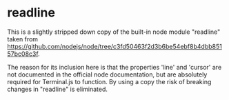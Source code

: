 # readline

This is a slightly stripped down copy of the built-in node module "readline" taken from https://github.com/nodejs/node/tree/c3fd50463f2d3b6be54ebf8b4dbb85157bc08c3f.

The reason for its inclusion here is that the properties 'line' and 'cursor' are not documented in the official node documentation, but are absolutely required for Terminal.js to function. By using a copy the risk of breaking changes in "readline" is eliminated.

